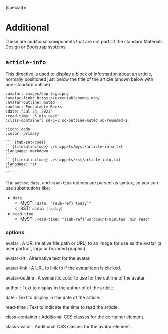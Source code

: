 (special)=

# Additional

These are additional components that are not part of the standard Materials Design or Bootstrap systems.

## `article-info`

This directive is used to display a block of information about an article,
normally positioned just below the title of the article (shown below with non-standard outline).

```{article-info}
:avatar: images/ebp-logo.png
:avatar-link: https://executablebooks.org/
:avatar-outline: muted
:author: Executable Books
:date: "Jul 24, 2021"
:read-time: "5 min read"
:class-container: sd-p-2 sd-outline-muted sd-rounded-1
```

`````{dropdown} Syntax
:icon: code
:color: primary

````{tab-set-code}
```{literalinclude} ./snippets/myst/article-info.txt
:language: markdown
```
```{literalinclude} ./snippets/rst/article-info.txt
:language: rst
```
````
`````

The `author`, `date`, and `read-time` options are parsed as syntax,
so you can use substitutions like:

- `date`
  - MyST: `` :date: "{sub-ref}`today`" ``
  - RST: `:data: |today|`
- `read-time`
  - MyST: `` :read-time: "{sub-ref}`wordcount-minutes` min read" ``

### options

avatar
: A URI (relative file path or URL) to an image for use as the avatar (a user portrait, logo or branded graphic).

avatar-alt
: Alternative text for the avatar.

avatar-link
: A URL to link to if the avatar icon is clicked.

avatar-outline
: A semantic color to use for the outline of the avatar.

author
: Text to display in the author of of the article.

date
: Text to display in the date of the article.

read-time
: Text to indicate the time to read the article.

class-container
: Additional CSS classes for the container element.

class-avatar
: Additional CSS classes for the avatar element.
